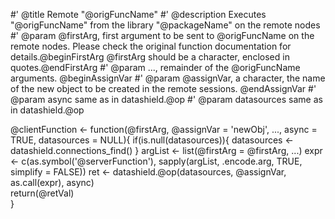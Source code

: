 #' @title  Remote "@origFuncName"
#' @description Executes "@origFuncName" from the library "@packageName" on the remote nodes
#' @param @firstArg, first argument to be sent to @origFuncName on the remote nodes. Please check the original function documentation for details.@beginFirstArg @firstArg should be a character, enclosed in quotes.@endFirstArg
#' @param ...,  remainder of the @origFuncName arguments.
@beginAssignVar
#' @param @assignVar, a character, the name of the new object to be created in the remote sessions.
@endAssignVar
#' @param async same as in datashield.@op
#' @param datasources same as in datashield.@op

@clientFunction <- function(@firstArg, @assignVar = 'newObj', ..., async = TRUE, datasources = NULL){
  if(is.null(datasources)){
    datasources <- datashield.connections_find()
  } 
  argList <- list(@firstArg = @firstArg, ...)
  expr <- c(as.symbol('@serverFunction'), 
              sapply(argList, .encode.arg, TRUE, simplify = FALSE))
  ret <- datashield.@op(datasources, @assignVar, as.call(expr), async)            
  return(@retVal)          
  }
